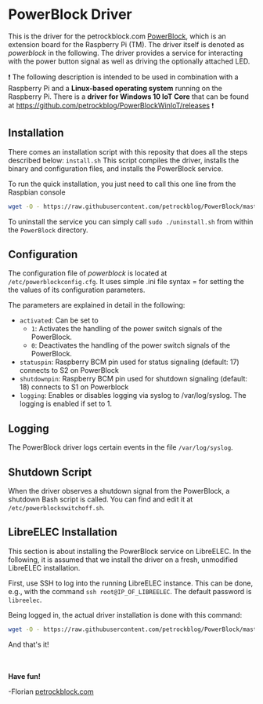 PowerBlock Driver
=================

This is the driver for the petrockblock.com [PowerBlock](https://blog.petrockblock.com/powerblock-raspberry-pi-power-switch/), 
which is an extension board for the Raspberry Pi (TM). The driver itself is denoted as _powerblock_ in the following. The 
driver provides a service for interacting with the power button signal as well as driving the optionally attached LED.

:exclamation: The following description is intended to be used in combination with a Raspberry Pi and a 
**Linux-based operating system** running on the Raspberry Pi. There is a **driver for Windows 10 IoT Core** that can be 
found at https://github.com/petrockblog/PowerBlockWinIoT/releases :exclamation:


## Installation

There comes an installation script with this reposity that does all the steps described below: `install.sh` This script 
compiles the driver, installs the binary and configuration files, and installs the PowerBlock service. 

To run the quick installation, you just need to call this one line from the Raspbian console

```bash
wget -O - https://raw.githubusercontent.com/petrockblog/PowerBlock/master/install.sh | sudo bash
```

To uninstall the service you can simply call `sudo ./uninstall.sh` from within the `PowerBlock` directory.


## Configuration

The configuration file of _powerblock_ is located at ```/etc/powerblockconfig.cfg```. It uses simple .ini file syntax <key>=<value> for setting the the values of its configuration parameters.

The parameters are explained in detail in the following:

 - ```activated```: Can be set to
     + ```1```: Activates the handling of the power switch signals of the PowerBlock.
     + ```0```: Deactivates the handling of the power switch signals of the PowerBlock.
 - ```statuspin```: Raspberry BCM pin used for status signaling (default: 17) connects to S2 on PowerBlock
 - ```shutdownpin```: Raspberry BCM pin used for shutdown signaling (default: 18) connects to S1 on Powerblock
 - ```logging```: Enables or disables logging via syslog to /var/log/syslog. The logging is enabled if set to 1.

## Logging

The PowerBlock driver logs certain events in the file `/var/log/syslog`.

## Shutdown Script

When the driver observes a shutdown signal from the PowerBlock, a shutdown Bash script is called. You can find and edit 
it at `/etc/powerblockswitchoff.sh`.


## LibreELEC Installation

This section is about installing the PowerBlock service on LibreELEC. In the following, it is assumed that we install the driver on a fresh, unmodified LibreELEC installation.

First, use SSH to log into the running LibreELEC instance. This can be done, e.g., with the command `ssh root@IP_OF_LIBREELEC`. The default password is `libreelec`. 

Being logged in, the actual driver installation is done with this command: 

```bash
wget -O - https://raw.githubusercontent.com/petrockblog/PowerBlock/master/install_libreelec.sh | sudo bash
```

And that's it!


<br><br>
__Have fun!__

-Florian [petrockblock.com](http://blog.petrockblock.com)
